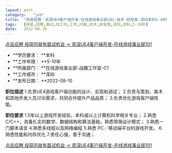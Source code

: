 ```yaml
---
layout:	post
category:	"job"
title:	"网易招聘：资深UE4客户端开发-在线游戏事业部101-技术-研发类-深圳本科5-10年"
tags:	[网易,招聘,面试,找工作,工作,内推,技术,研发类,深圳,本科,5-10年]
date:	2022-08-10
---
```


[点击应聘 投简历就有面试机会 -> 资深UE4客户端开发-在线游戏事业部101](http://mobile.bole.netease.com/bole/boleDetail?id=40575&employeeId=346f03c3cda5f04c&key=all)



- **学历要求： **本科
- **工作年限： **5-10年
- **所属部门： **在线游戏事业部-战趣工作室-C1
- **工作城市： **深圳
- **发布日期： **2022-08-10



**职位描述**
1.负责UE4游戏客户端功能的设计、实现和调试；
2.负责与策划、美术和其他开发人员讨论需求，共同合作提升产品品质；
3.负责优化游戏客户端性能。



**职位要求**
1.5年以上游戏开发经验，本科或以上计算机科学相关专业；
2.熟悉 C/C++，具备扎实的数学、数据结构和算法基础，熟悉常用设计模式；
3.熟悉一门脚本语言
4.熟悉多线程以及网络编程
5.熟悉 PC／移动端平台的游戏开发。
6.熟悉性能和内存优化
7.责任心强，善于沟通；



[点击应聘 投简历就有面试机会 -> 资深UE4客户端开发-在线游戏事业部101](http://mobile.bole.netease.com/bole/boleDetail?id=40575&employeeId=346f03c3cda5f04c&key=all)